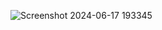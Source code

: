 ![Screenshot 2024-06-17 193345](https://github.com/gwyneth-pena/plan-it-todo-list/assets/67899321/94e31bf4-bd8f-468c-9699-f65931533a66)
